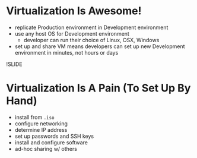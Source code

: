 # Virtualization Is Awesome!

- replicate Production environment in Development environment
- use any host OS for Development environment
   - developer can run their choice of Linux, OSX, Windows
- set up and share VM means developers can set up new Development
environment in minutes, not hours or days

!SLIDE

# Virtualization Is A Pain (To Set Up By Hand)

- install from `.iso`
- configure networking
- determine IP address
- set up passwords and SSH keys
- install and configure software
- ad-hoc sharing w/ others

<!-- skillsets that not a lot of developers has (note or bullet) -->
